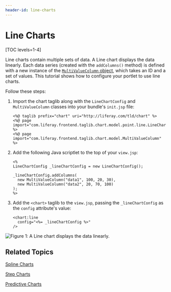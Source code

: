 ```yaml
---
header-id: line-charts
---
```


# Line Charts

[TOC levels=1-4]

Line charts contain multiple sets of data. A Line chart displays the data
linearly. Each data series (created with the `addColumns()` method) is defined
with a new instance of the
[`MultiValueColumn` object](@platform-ref@/7.1-latest/apps/frontend-taglib-1.0.1/javadocs/com/liferay/frontend/taglib/chart/model/MultiValueColumn.html),
which takes an ID and a set of values. This tutorial shows how to configure your
portlet to use line charts.

Follow these steps:

1.  Import the chart taglib along with the `LineChartConfig` and
    `MultiValueColumn` classes into your bundle's `init.jsp` file:

        <%@ taglib prefix="chart" uri="http://liferay.com/tld/chart" %>
        <%@ page import="com.liferay.frontend.taglib.chart.model.point.line.LineChartConfig" %>
        <%@ page import="com.liferay.frontend.taglib.chart.model.MultiValueColumn" %>

2.  Add the following Java scriptlet to the top of your `view.jsp`:

        <%
        LineChartConfig _lineChartConfig = new LineChartConfig();

        _lineChartConfig.addColumns(
          new MultiValueColumn("data1", 100, 20, 30),
          new MultiValueColumn("data2", 20, 70, 100)
        );
        %>

3.  Add the `<chart>` taglib to the `view.jsp`, passing the `_lineChartConfig`
    as the `config` attribute's value:

        <chart:line
          config="<%= _lineChartConfig %>"
        />

![Figure 1: A Line chart displays the data linearly.](../../../images/chart-taglib-line.png)

## Related Topics

[Spline Charts](/docs/7-1/tutorials/-/knowledge_base/t/spline-charts)

[Step Charts](/docs/7-1/tutorials/-/knowledge_base/t/step-charts)

[Predictive Charts](/docs/7-1/tutorials/-/knowledge_base/t/predictive-charts)